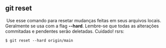 ## git reset

​	Use esse comando para resetar mudanças feitas em seus arquivos locais. Geralmente se usa com a flag **--hard**. Lembre-se que todas as alterações commitadas e pendentes serão deletadas. Cuidado! rsrs:

```
$ git reset --hard origin/main
```

